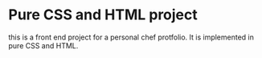 # Pure CSS and HTML project
this is a front end project for a personal chef protfolio.
It is implemented in pure CSS and HTML.
